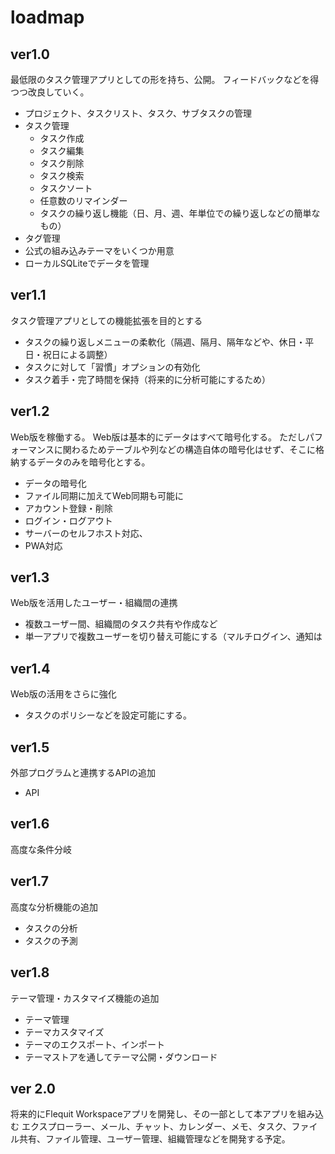 # loadmap

## ver1.0

最低限のタスク管理アプリとしての形を持ち、公開。
フィードバックなどを得つつ改良していく。

- プロジェクト、タスクリスト、タスク、サブタスクの管理
- タスク管理
  - タスク作成
  - タスク編集
  - タスク削除
  - タスク検索
  - タスクソート
  - 任意数のリマインダー
  - タスクの繰り返し機能（日、月、週、年単位での繰り返しなどの簡単なもの）
- タグ管理
- 公式の組み込みテーマをいくつか用意
- ローカルSQLiteでデータを管理

## ver1.1

タスク管理アプリとしての機能拡張を目的とする

- タスクの繰り返しメニューの柔軟化（隔週、隔月、隔年などや、休日・平日・祝日による調整）
- タスクに対して「習慣」オプションの有効化
- タスク着手・完了時間を保持（将来的に分析可能にするため）

## ver1.2

Web版を稼働する。
Web版は基本的にデータはすべて暗号化する。
ただしパフォーマンスに関わるためテーブルや列などの構造自体の暗号化はせず、そこに格納するデータのみを暗号化とする。

- データの暗号化
- ファイル同期に加えてWeb同期も可能に
- アカウント登録・削除
- ログイン・ログアウト
- サーバーのセルフホスト対応、
- PWA対応

## ver1.3

Web版を活用したユーザー・組織間の連携

- 複数ユーザー間、組織間のタスク共有や作成など
- 単一アプリで複数ユーザーを切り替え可能にする（マルチログイン、通知は

## ver1.4

Web版の活用をさらに強化

- タスクのポリシーなどを設定可能にする。

## ver1.5

外部プログラムと連携するAPIの追加

- API

## ver1.6

高度な条件分岐

## ver1.7

高度な分析機能の追加

- タスクの分析
- タスクの予測

## ver1.8

テーマ管理・カスタマイズ機能の追加

- テーマ管理
- テーマカスタマイズ
- テーマのエクスポート、インポート
- テーマストアを通してテーマ公開・ダウンロード

## ver 2.0

将来的にFlequit Workspaceアプリを開発し、その一部として本アプリを組み込む
エクスプローラー、メール、チャット、カレンダー、メモ、タスク、ファイル共有、ファイル管理、ユーザー管理、組織管理などを開発する予定。
